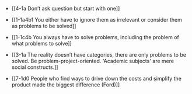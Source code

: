 - [[4-1a Don’t ask question but start with one]]
- [[1-1a4b1 You either have to ignore them as irrelevant or consider them as problems to be solved]]
- [[1-1c4b You always have to solve problems, including the problem of what problems to solve]]

- [[3-1a The reality doesn’t have categories, there are only problems to be solved. Be problem-project-oriented. 'Academic subjects' are mere social constructs.]]

- [[7-1d0 People who find ways to drive down the costs and simplify the product made the biggest difference (Ford)]]
